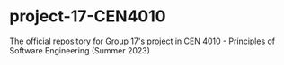 # project-17-CEN4010
The official repository for Group 17's project in CEN 4010 - Principles of Software Engineering (Summer 2023)
